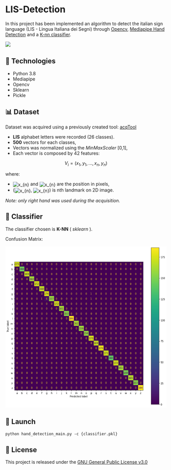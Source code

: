 # LIS-Detection
In this project has been implemented an algorithm to detect the italian sign language (LIS - Lingua Italiana dei Segni) through [Opencv](https://opencv.org/), [Mediapipe Hand Detection](https://developers.google.com/mediapipe/solutions/vision/hand_landmarker) and a [K-nn classifier](https://scikit-learn.org/stable/modules/generated/sklearn.neighbors.KNeighborsClassifier.html).

<img src="readmeFiles/lis_example.gif" />

## :hammer: Technologies

- Python 3.8
- Mediapipe
- Opencv
- Sklearn
- Pickle

## :bar_chart: Dataset

Dataset was acquired using a previously created tool: [acqTool](https://github.com/xandrew94x/acqTool)

- **LIS** alphabet letters were recorded (26 classes). 
- **500** vectors for each classes,
- Vectors was normalized using the _MinMaxScaler_ [0,1],
- Each vector is composed by 42 features:
```math

V_{i} = (x_{1}, y_{1}, ... , x_{n}, y_{n})

```
where: 

-  <img src="https://render.githubusercontent.com/render/math?math=x_{n}" align="center" border="0" alt="x_{n} " width="24" height="15" /> and <img src="https://render.githubusercontent.com/render/math?math=y_{n}" align="center" border="0" alt="x_{n} " width="24" height="15" /> are the position in pixels, 
- (<img src="https://render.githubusercontent.com/render/math?math=x_{n}" align="center" border="0" alt="x_{n} " width="24" height="15" />, <img src="https://render.githubusercontent.com/render/math?math=y_{n}" align="center" border="0" alt="x_{n} " width="24" height="15" />) is nth landmark on 2D image.

_Note: only right hand was used during the acquisition._

## :children_crossing: Classifier

The classifier chosen is **K-NN** ( _sklearn_ ).

Confusion Matrix: 

![confusion_matrix_knn](readmeFiles/confusion_matrix_knn.png)

## :rocket: Launch

```
python hand_detection_main.py -c {classifier.pkl}
```

## :page_facing_up: License

This project is released under the [GNU General Public License v3.0](LICENSE)

